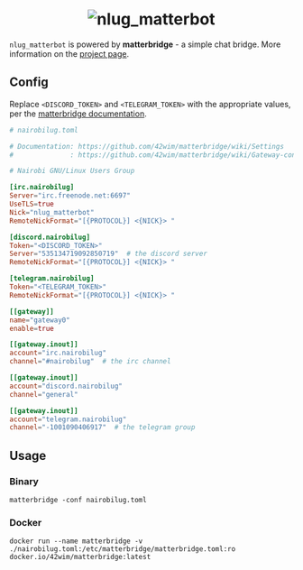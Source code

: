 <h1 align="center">
  <img src="https://imgur.com/uyG2o2l.png" alt="nlug_matterbot">
</h1>

`nlug_matterbot` is powered by **matterbridge** - a simple chat bridge. More information on the [project page](https://github.com/42wim/matterbridge).

## Config

Replace `<DISCORD_TOKEN>` and `<TELEGRAM_TOKEN>` with the appropriate values, per the [matterbridge documentation](https://github.com/42wim/matterbridge/wiki/Gateway-config-%28basic%29).

```toml
# nairobilug.toml

# Documentation: https://github.com/42wim/matterbridge/wiki/Settings
#              : https://github.com/42wim/matterbridge/wiki/Gateway-config-%28basic%29

# Nairobi GNU/Linux Users Group

[irc.nairobilug]
Server="irc.freenode.net:6697"
UseTLS=true
Nick="nlug_matterbot"
RemoteNickFormat="[{PROTOCOL}] <{NICK}> "

[discord.nairobilug]
Token="<DISCORD_TOKEN>"
Server="535134719092850719"  # the discord server
RemoteNickFormat="[{PROTOCOL}] <{NICK}> "

[telegram.nairobilug]
Token="<TELEGRAM_TOKEN>"
RemoteNickFormat="[{PROTOCOL}] <{NICK}> "

[[gateway]]
name="gateway0"
enable=true

[[gateway.inout]]
account="irc.nairobilug"
channel="#nairobilug"  # the irc channel

[[gateway.inout]]
account="discord.nairobilug"
channel="general"

[[gateway.inout]]
account="telegram.nairobilug"
channel="-1001090406917"  # the telegram group
```

## Usage

### Binary

```
matterbridge -conf nairobilug.toml
```

### Docker

```
docker run --name matterbridge -v ./nairobilug.toml:/etc/matterbridge/matterbridge.toml:ro docker.io/42wim/matterbridge:latest
```
